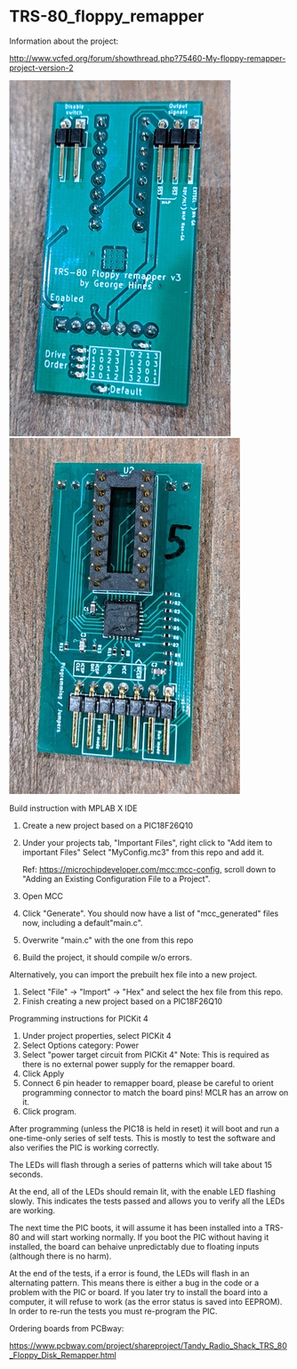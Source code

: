 # TRS-80_floppy_remapper

Information about the project:

http://www.vcfed.org/forum/showthread.php?75460-My-floppy-remapper-project-version-2

![front of board](/images/front-v3.jpg)![back of board](/images/back-v3.jpg)

Build instruction with MPLAB X IDE

1. Create a new project based on a PIC18F26Q10
2. Under your projects tab, "Important Files", right click to "Add item to important Files"
   Select "MyConfig.mc3" from this repo and add it.
   
   Ref: https://microchipdeveloper.com/mcc:mcc-config, scroll down
   to "Adding an Existing Configuration File to a Project".
   
3. Open MCC
4. Click "Generate".  You should now have a list of "mcc_generated" files now, including
   a default"main.c".
5. Overwrite "main.c" with the one from this repo
6. Build the project, it should compile w/o errors.

Alternatively, you can import the prebuilt hex file into a new project.

1. Select "File" -> "Import" -> "Hex" and select the hex file from this repo.
2. Finish creating a new project based on a PIC18F26Q10

Programming instructions for PICKit 4

1. Under project properties, select PICKit 4
2. Select Options category: Power
3. Select "power target circuit from PICKit 4"
   Note: This is required as there is no external power supply for the remapper board.
4. Click Apply
5. Connect 6 pin header to remapper board, please be careful to orient
   programming connector to match the board pins!  MCLR has an arrow on it.
6. Click program.

After programming (unless the PIC18 is held in reset) it will boot and run a
one-time-only series of self tests.  This is mostly to test the software and
also verifies the PIC is working correctly.

The LEDs will flash through a series of patterns which will take about 15 seconds.

At the end, all of the LEDs should remain lit, with the enable LED flashing slowly.
This indicates the tests passed and allows you to verify all the LEDs are working.

The next time the PIC boots, it will assume it has been installed into a TRS-80 and
will start working normally.  If you boot the PIC without having it installed, the
board can behaive unpredictably due to floating inputs (although there is no harm).

At the end of the tests, if a error is found, the LEDs will flash in an
alternating pattern.  This means there is either a bug in the code or a problem with
the PIC or board.  If you later try to install the board into a computer, it will
refuse to work (as the error status is saved into EEPROM).  In order to re-run
the tests you must re-program the PIC.

Ordering boards from PCBway:

https://www.pcbway.com/project/shareproject/Tandy_Radio_Shack_TRS_80_Floppy_Disk_Remapper.html
